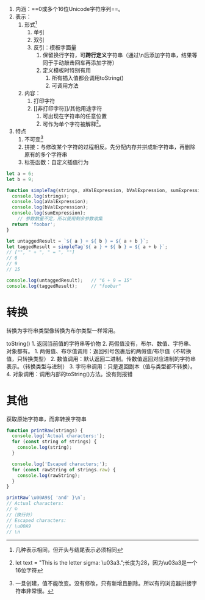 1. 内涵：==0或多个16位Unicode字符序列==。
2. 表示：
	1. 形式[^3]
		1. 单引
		2. 双引
		3. 反引：模板字面量
			1. 保留换行字符，可**跨行定义**字符串（通过\\n后添加字符串，结果等同于手动敲击回车再添加字符）
			2. 定义模板时特别有用
				1. 所有插入值都会调用toString()
				2. 可调用方法
	2. 内容：
		1. 打印字符
		2. [[非打印字符]]/其他用途字符
			1. 可出现在字符串的任意位置
			2. 可作为单个字符被解释[^1]。
3. 特点
	1. 不可变[^2]
	2. 拼接：与修改某个字符的过程相反。先分配内存并拼成新字符串，再删除原有的多个字符串
	3. 标签函数：自定义插值行为

```javascript 标签函数
let a = 6;
let b = 9;

function simpleTag(strings, aValExpression, bValExpression, sumExpression) {
  console.log(strings);
  console.log(aValExpression);
  console.log(bValExpression);
  console.log(sumExpression);
	// 参数数量不定，所以使用剩余参数收集
  return 'foobar';
}

let untaggedResult = `${ a } + ${ b } = ${ a + b }`;
let taggedResult = simpleTag`${ a } + ${ b } = ${ a + b }`;
// ["", " + ", " = ", ""]
// 6
// 9
// 15

console.log(untaggedResult);   // "6 + 9 = 15"
console.log(taggedResult);     // "foobar"
```
# 转换
转换为字符串类型像转换为布尔类型一样常用。

toString()
	1. 返回当前值的字符串等价物
	2. 两假值没有，布尔、数值、字符串、对象都有。
		1. 两假值、布尔值调用：返回引号包裹后的两假值/布尔值（不转换值，只转换类型）
		2. 数值调用：默认返回二进制。传数值返回对应进制的字符串表示。（转换类型与进制）
		3. 字符串调用：只是返回副本（值与类型都不转换）。
		4. 对象调用：调用内部的toString()方法。没有则报错
# 其他
获取原始字符串，而非转换字符串
```javascript
function printRaw(strings) {
  console.log('Actual characters:');
  for (const string of strings) {
    console.log(string);
  }

  console.log('Escaped characters;');
  for (const rawString of strings.raw) {
    console.log(rawString);
  }
}

printRaw`\u00A9${ 'and' }\n`;
// Actual characters:
// ©
//（换行符）
// Escaped characters:
// \u00A9
// \n
```

[^1]: let text = "This is the letter sigma: \u03a3.";长度为28，因为\u03a3是一个16位字符
[^2]: 一旦创建，值不能改变。没有修改，只有新增且删除。所以有的浏览器拼接字符串非常慢。
[^3]: 几种表示相同，但开头与结尾表示必须相同